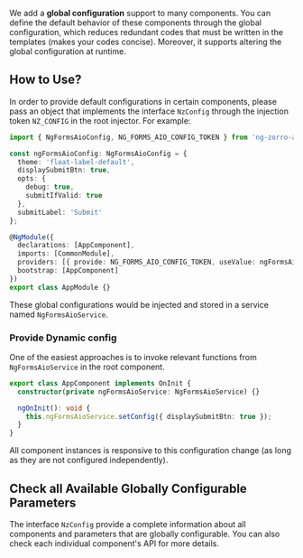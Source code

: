 We add a **global configuration** support to many components. You can define the default behavior of these components through the global configuration, which reduces redundant codes that must be written in the templates (makes your codes concise). Moreover, it supports altering the global configuration at runtime.

## How to Use?

In order to provide default configurations in certain components, please pass an object that implements the interface `NzConfig` through the injection token `NZ_CONFIG` in the root injector. For example:

```typescript
import { NgFormsAioConfig, NG_FORMS_AIO_CONFIG_TOKEN } from 'ng-zorro-antd/core/config';

const ngFormsAioConfig: NgFormsAioConfig = {
  theme: 'float-label-default',
  displaySubmitBtn: true,
  opts: {
    debug: true,
    submitIfValid: true
  },
  submitLabel: 'Submit'
};

@NgModule({
  declarations: [AppComponent],
  imports: [CommonModule],
  providers: [{ provide: NG_FORMS_AIO_CONFIG_TOKEN, useValue: ngFormsAioConfig }],
  bootstrap: [AppComponent]
})
export class AppModule {}
```

These global configurations would be injected and stored in a service named `NgFormsAioService`.

### Provide Dynamic config

One of the easiest approaches is to invoke relevant functions from `NgFormsAioService` in the root component.

```typescript
export class AppComponent implements OnInit {
  constructor(private ngFormsAioService: NgFormsAioService) {}

  ngOnInit(): void {
    this.ngFormsAioService.setConfig({ displaySubmitBtn: true });
  }
}
```

All component instances is responsive to this configuration change (as long as they are not configured independently).

## Check all Available Globally Configurable Parameters

The interface `NzConfig` provide a complete information about all components and parameters that are globally configurable. You can also check each individual component's API for more details.
